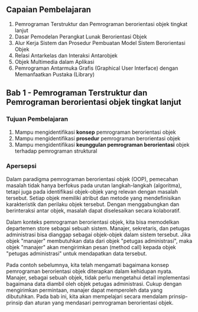## Capaian Pembelajaran
1. Pemrograman Terstruktur dan Pemrograman berorientasi objek tingkat lanjut
2. Dasar Pemodelan Perangkat Lunak Berorientasi Objek
3. Alur Kerja Sistem dan Prosedur Pembuatan Model Sistem Berorientasi Objek
4. Relasi Antarkelas dan Interaksi Antarobjek
5. Objek Multimedia dalam Aplikasi
6. Pemrograman Antarmuka Grafis (Graphical User Interface) dengan Memanfaatkan Pustaka (Library)

## Bab 1 - Pemrograman Terstruktur dan Pemrograman berorientasi objek tingkat lanjut
### Tujuan Pembelajaran
1. Mampu mengidentifikasi **konsep** pemrograman berorientasi objek
2. Mampu mengidentifikasi **prosedur** pemrograman berorientasi objek
3. Mampu mengidentifikasi **keunggulan pemrograman berorientasi** objek terhadap pemrograman struktural

### Apersepsi
Dalam paradigma pemrograman berorientasi objek (OOP), pemecahan masalah tidak hanya berfokus pada urutan langkah-langkah (algoritma), tetapi juga pada identifikasi objek-objek yang relevan dengan masalah tersebut. Setiap objek memiliki atribut dan metode yang mendefinisikan karakteristik dan perilaku objek tersebut. Dengan menggabungkan dan berinteraksi antar objek, masalah dapat diselesaikan secara kolaboratif.

Dalam konteks pemrograman berorientasi objek, kita bisa memodelkan departemen store sebagai sebuah sistem. Manajer, sekretaris, dan petugas administrasi bisa dianggap sebagai objek-objek dalam sistem tersebut. Jika objek "manajer" membutuhkan data dari objek "petugas administrasi", maka objek "manajer" akan mengirimkan pesan (method call) kepada objek "petugas administrasi" untuk mendapatkan data tersebut.

Pada contoh sebelumnya, kita telah mengamati bagaimana konsep pemrograman berorientasi objek diterapkan dalam kehidupan nyata. Manajer, sebagai sebuah objek, tidak perlu mengetahui detail implementasi bagaimana data diambil oleh objek petugas administrasi. Cukup dengan mengirimkan permintaan, manajer dapat memperoleh data yang dibutuhkan. Pada bab ini, kita akan mempelajari secara mendalam prinsip-prinsip dan aturan yang mendasari pemrograman berorientasi objek.
